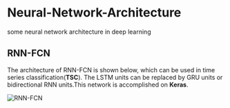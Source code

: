 # Neural-Network-Architecture
some neural network architecture in deep learning

## RNN-FCN
The architecture of RNN-FCN is shown below, which can be used in time series classification(**TSC**). The LSTM units can be replaced by GRU units or bidirectional RNN units.This network is accomplished on **Keras**.

![RNN-FCN]("https://github.com/DandelionLau/Neural-Network-Architecture/blob/master/pic/model1.png")
